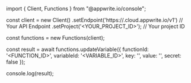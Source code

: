 import { Client, Functions } from "@appwrite.io/console";

const client = new Client()
    .setEndpoint('https://<REGION>.cloud.appwrite.io/v1') // Your API Endpoint
    .setProject('<YOUR_PROJECT_ID>'); // Your project ID

const functions = new Functions(client);

const result = await functions.updateVariable({
    functionId: '<FUNCTION_ID>',
    variableId: '<VARIABLE_ID>',
    key: '<KEY>',
    value: '<VALUE>',
    secret: false
});

console.log(result);
